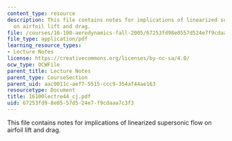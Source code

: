 ```yaml
---
content_type: resource
description: This file contains notes for implications of linearized supersonic flow
  on airfoil lift and drag.
file: /courses/16-100-aerodynamics-fall-2005/67253fd98e0557d524e7f9cdaaa7c3f3_16100lectre44_cj.pdf
file_type: application/pdf
learning_resource_types:
- Lecture Notes
license: https://creativecommons.org/licenses/by-nc-sa/4.0/
ocw_type: OCWFile
parent_title: Lecture Notes
parent_type: CourseSection
parent_uid: aac0011c-aef7-5515-ccc9-354af44ae163
resourcetype: Document
title: 16100lectre44_cj.pdf
uid: 67253fd9-8e05-57d5-24e7-f9cdaaa7c3f3
---
```

This file contains notes for implications of linearized supersonic flow on airfoil lift and drag.